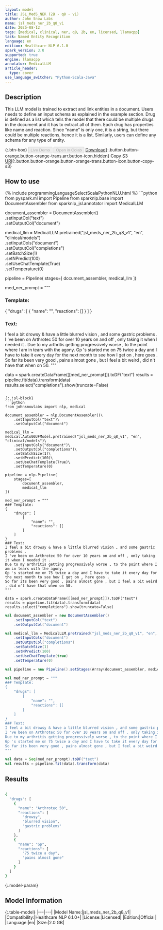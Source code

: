 ```yaml
---
layout: model
title: JSL_MedS_NER (2B - q8 - v1)
author: John Snow Labs
name: jsl_meds_ner_2b_q8_v1
date: 2025-08-12
tags: [medical, clinical, ner, q8, 2b, en, licensed, llamacpp]
task: Named Entity Recognition
language: en
edition: Healthcare NLP 6.1.0
spark_version: 3.0
supported: true
engine: llamacpp
annotator: MedicalLLM
article_header:
  type: cover
use_language_switcher: "Python-Scala-Java"
---
```


## Description

This LLM model is trained to extract and link entities in a document. Users needs to define an input schema as explained in the example section. Drug is defined as a list which tells the model that there could be multiple drugs in the document and it has to extract all of them. Each drug has properties like name and reaction. Since “name” is only one, it is a string, but there could be multiple reactions, hence it is a list. Similarly, users can define any schema for any type of entity.

{:.btn-box}
<button class="button button-orange" disabled>Live Demo</button>
<button class="button button-orange" disabled>Open in Colab</button>
[Download](https://s3.amazonaws.com/auxdata.johnsnowlabs.com/clinical/models/jsl_meds_ner_2b_q8_v1_en_6.1.0_3.0_1755003907522.zip){:.button.button-orange.button-orange-trans.arr.button-icon.hidden}
[Copy S3 URI](s3://auxdata.johnsnowlabs.com/clinical/models/jsl_meds_ner_2b_q8_v1_en_6.1.0_3.0_1755003907522.zip){:.button.button-orange.button-orange-trans.button-icon.button-copy-s3}

## How to use



<div class="tabs-box" markdown="1">
{% include programmingLanguageSelectScalaPythonNLU.html %}
```python
from pyspark.ml import Pipeline
from sparknlp.base import DocumentAssembler
from sparknlp_jsl.annotator import MedicalLLM

document_assembler = DocumentAssembler()\
    .setInputCol("text")\
    .setOutputCol("document")

medical_llm = MedicalLLM.pretrained("jsl_meds_ner_2b_q8_v1", "en", "clinical/models")\
    .setInputCols("document")\
    .setOutputCol("completions")\
    .setBatchSize(1)\
    .setNPredict(100)\
    .setUseChatTemplate(True)\
    .setTemperature(0)

pipeline = Pipeline(
    stages=[
        document_assembler,
        medical_llm
])

med_ner_prompt = """ 
### Template:
{
    "drugs": [
        {
            "name": "",
            "reactions": []
        }
    ]
}
### Text:
I feel a bit drowsy & have a little blurred vision , and some gastric problems .
I 've been on Arthrotec 50 for over 10 years on and off , only taking it when I needed it .
Due to my arthritis getting progressively worse , to the point where I am in tears with the agony.
Gp 's started me on 75 twice a day and I have to take it every day for the next month to see how I get on , here goes .
So far its been very good , pains almost gone , but I feel a bit weird , did n't have that when on 50.
"""

data = spark.createDataFrame([[med_ner_prompt]]).toDF("text")
results = pipeline.fit(data).transform(data)
results.select("completions").show(truncate=False)

```

{:.jsl-block}
```python
from johnsnowlabs import nlp, medical

document_assembler = nlp.DocumentAssembler()\
    .setInputCol("text")\
    .setOutputCol("document")

medical_llm = medical.AutoGGUFModel.pretrained("jsl_meds_ner_2b_q8_v1", "en", "clinical/models")\
    .setInputCols("document")\
    .setOutputCol("completions")\
    .setBatchSize(1)\
    .setNPredict(100)\
    .setUseChatTemplate(True)\
    .setTemperature(0)

pipeline = nlp.Pipeline(
    stages=[
        document_assembler,
        medical_llm
])

med_ner_prompt = """ 
### Template:
{
    "drugs": [
        {
            "name": "",
            "reactions": []
        }
    ]
}
### Text:
I feel a bit drowsy & have a little blurred vision , and some gastric problems .
I 've been on Arthrotec 50 for over 10 years on and off , only taking it when I needed it .
Due to my arthritis getting progressively worse , to the point where I am in tears with the agony.
Gp 's started me on 75 twice a day and I have to take it every day for the next month to see how I get on , here goes .
So far its been very good , pains almost gone , but I feel a bit weird , did n't have that when on 50.
"""

data = spark.createDataFrame([[med_ner_prompt]]).toDF("text")
results = pipeline.fit(data).transform(data)
results.select("completions").show(truncate=False)

```
```scala
val document_assembler = new DocumentAssembler()
    .setInputCol("text")
    .setOutputCol("document")

val medical_llm = MedicalLLM.pretrained("jsl_meds_ner_2b_q8_v1", "en", "clinical/models")
    .setInputCols("document")
    .setOutputCol("completions")
    .setBatchSize(1)
    .setNPredict(100)
    .setUseChatTemplate(true)
    .setTemperature(0)

val pipeline = new Pipeline().setStages(Array(document_assembler, medical_llm))

val med_ner_prompt = """ 
### Template:
{
    "drugs": [
        {
            "name": "",
            "reactions": []
        }
    ]
}
### Text:
I feel a bit drowsy & have a little blurred vision , and some gastric problems .
I 've been on Arthrotec 50 for over 10 years on and off , only taking it when I needed it .
Due to my arthritis getting progressively worse , to the point where I am in tears with the agony.
Gp 's started me on 75 twice a day and I have to take it every day for the next month to see how I get on , here goes .
So far its been very good , pains almost gone , but I feel a bit weird , did n't have that when on 50.
"""

val data = Seq(med_ner_prompt).toDF("text")
val results = pipeline.fit(data).transform(data)

```
</div>

## Results

```bash

{
  "drugs": [
    {
      "name": "Arthrotec 50",
      "reactions": [
        "drowsy",
        "blurred vision",
        "gastric problems"
      ]
    },
    {
      "name": "Gp",
      "reactions": [
        "75 twice a day",
        "pains almost gone"
      ]
    }
  ]
}

```

{:.model-param}
## Model Information

{:.table-model}
|---|---|
|Model Name:|jsl_meds_ner_2b_q8_v1|
|Compatibility:|Healthcare NLP 6.1.0+|
|License:|Licensed|
|Edition:|Official|
|Language:|en|
|Size:|2.0 GB|